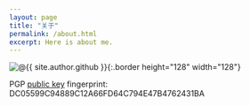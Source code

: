 ```yaml
---
layout: page
title: "关于"
permalink: /about.html
excerpt: Here is about me.
---
```

![@{{ site.author.github }}](https://avatars0.githubusercontent.com/u/29818825){:.border height="128" width="128"}

PGP [public key](/pubkey.asc) fingerprint:
DC05599C94889C12A66FD64C794E47B4762431BA
